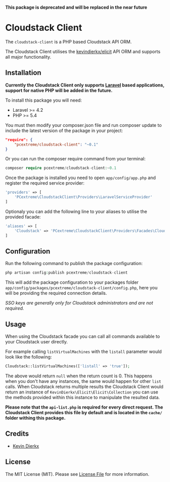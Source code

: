 **This package is deprecated and will be replaced in the near future**

# Cloudstack Client

The ```cloudstack-client``` is a PHP based Cloudstack API ORM.

The Cloudstack Client utilises the [kevindierkx/elicit](https://github.com/kevindierkx/elicit) API ORM and supports all major functionality.

## Installation

**Currently the Cloudstack Client only supports [Laravel](http://laravel.com) based applications, support for native PHP will be added in the future.**

To install this package you will need:

- Laravel >= 4.2
- PHP >= 5.4

You must then modify your composer.json file and run composer update to include the latest version of the package in your project:

```JSON
"require": {
	"pcextreme/cloudstack-client": "~0.1"
}
```

Or you can run the composer require command from your terminal:

```PHP
composer require pcextreme/cloudstack-client:~0.1
```

Once the package is installed you need to open ```app/config/app.php``` and register the required service provider:

```PHP
'providers' => [
    'PCextreme\CloudstackClient\Providers\LaravelServiceProvider'
]
```

Optionaly you can add the following line to your aliases to utilise the provided facade:

```PHP
'aliases' => [
    'Cloudstack' => 'PCextreme\CloudstackClient\Providers\Facades\Cloudstack',
]
```

## Configuration

Run the following command to publish the package configuration:

```PHP
php artisan config:publish pcextreme/cloudstack-client
```

This will add the package configuration to your packages folder ```app/config/packages/pcextreme/cloudstack-client/config.php```, here you will be providing the required connection details.

*SSO keys are generally only for Cloudstack administrators and are not required.*

## Usage

When using the Cloudstack facade you can call all commands available to your Cloudstack user directly.

For example calling ```listVirtualMachines``` with the ```listall``` parameter would look like the following:

```PHP
Cloudstack::listVirtualMachines(['listall' => 'true']);
```

The above would return ```null``` when the return count is 0. This happens when you don't have any instances, the same would happen for other ```list``` calls.
When Cloudstack returns multiple results the Cloudstack Client would return an instance of ```KevinDierkx\Elicit\Elicit\Collection``` you can use the methods provided within this instance to manipulate the resulted data.

**Please note that the ```api-list.php``` is required for every direct request. The Cloudstack Client provides this file by default and is located in the ```cache/``` folder withing this package.**

## Credits

- [Kevin Dierkx](https://github.com/kevindierkx)

## License

The MIT License (MIT). Please see [License File](https://github.com/PCextreme/cloudstack-client/blob/master/LICENSE) for more information.

